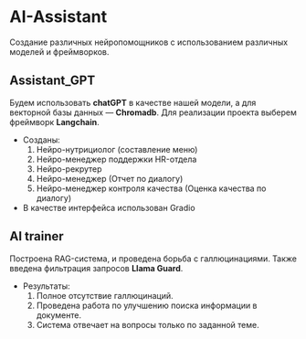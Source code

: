 # AI-Assistant
Создание различных нейропомощников с использованием различных моделей и фреймворков.

## Assistant_GPT
Будем использовать **chatGPT** в качестве нашей модели, а для векторной базы данных — **Chromadb**. Для реализации проекта выберем фреймворк **Langchain**.
* Созданы:
  1. Нейро-нутрициолог (составление меню)
  2. Нейро-менеджер поддержки HR-отдела
  3. Нейро-рекрутер
  4. Нейро-менеджер (Отчет по диалогу)
  5. Нейро-менеджер контроля качества (Оценка качества по диалогу)
* В качестве интерфейса использован Gradio

## AI trainer
Построена RAG-система, и проведена борьба с галлюцинациями. Также введена фильтрация запросов **Llama Guard**.
* Результаты:
  1. Полное отсутствие галлюцинаций.
  2. Проведена работа по улучшению поиска информации в документе.
  3.  Система отвечает на вопросы только по заданной теме.
